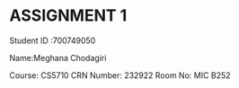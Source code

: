 # **ASSIGNMENT 1**

Student ID :700749050

Name:Meghana Chodagiri

Course: CS5710
CRN Number: 232922
Room No: MIC B252

